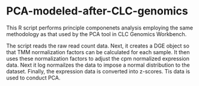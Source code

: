 # PCA-modeled-after-CLC-genomics

This R script performs principle componenets analysis employing the same methodology as that used by the PCA tool in CLC Genomics Workbench.

The script reads the raw read count data. Next, it creates a DGE object so that TMM normalization factors can be calculated for each sample. It then uses these normalization factors to adjust the cpm normalized expression data. Next it log normailzes the data to impose a normal distribution to the dataset. Finally, the expression data is converted into z-scores. Tis data is used to conduct PCA.

